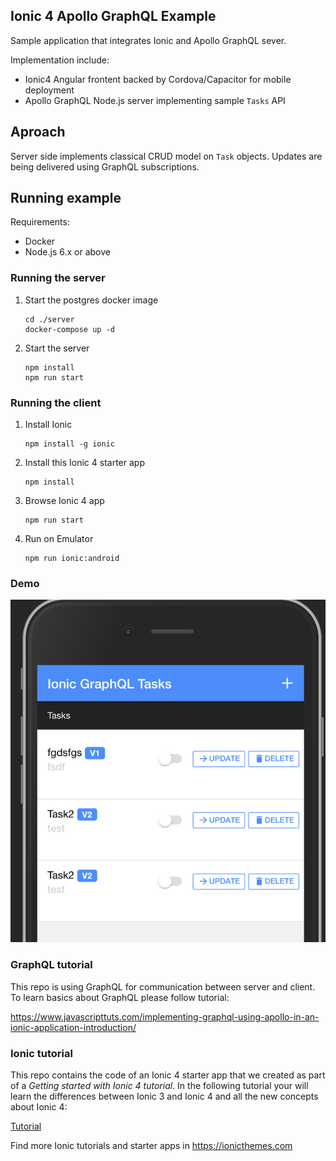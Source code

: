 ## Ionic 4 Apollo GraphQL Example

Sample application that integrates Ionic and Apollo GraphQL sever.

Implementation include:

- Ionic4 Angular frontent backed by Cordova/Capacitor for mobile deployment
- Apollo GraphQL Node.js server implementing sample `Tasks` API

## Aproach

Server side implements classical CRUD model on `Task` objects. 
Updates are being delivered using GraphQL subscriptions.

## Running example

Requirements:

- Docker
- Node.js 6.x or above

### Running the server

1. Start the postgres docker image

   ```shell
   cd ./server
   docker-compose up -d
   ```

1. Start the server

   ```shell
   npm install
   npm run start
   ```

### Running the client


1. Install Ionic

   ```shell
   npm install -g ionic
   ```

1. Install this Ionic 4 starter app

   ```shell
   npm install
   ```

1. Browse Ionic 4 app
   
   ```shell
   npm run start
   ```

1. Run on Emulator

   ```shell
   npm run ionic:android
   ```

### Demo

![](./resources/screenshot.png)

### GraphQL tutorial

This repo is using GraphQL for communication between server and client.
To learn basics about GraphQL please follow tutorial:

https://www.javascripttuts.com/implementing-graphql-using-apollo-in-an-ionic-application-introduction/

### Ionic tutorial

This repo contains the code of an Ionic 4 starter app that we created as part of a *Getting started with Ionic 4 tutorial*. In the following tutorial your will learn the differences between Ionic 3 and Ionic 4 and all the new concepts about Ionic 4:

[Tutorial](https://ionicthemes.com/tutorials/about/ionic-4-vs-ionic-3)

Find more Ionic tutorials and starter apps in https://ionicthemes.com
